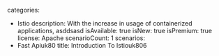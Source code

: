 categories:
  - Istio
description:
  With the increase in usage of containerized applications, asddsasd
isAvailable: true
isNew: true
isPremium: true
license: Apache
scenarioCount: 1
scenarios:
  - Fast Apiuk80
title: Introduction To Istiouk806
